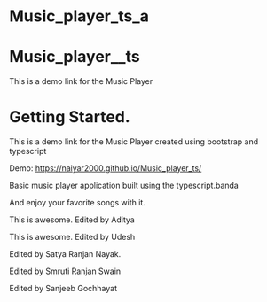 
# Music_player_ts_a

# Music_player__ts

This is a demo link for the Music Player
# Getting Started.

This is a demo link for the Music Player created using bootstrap and typescript

Demo:  https://naiyar2000.github.io/Music_player_ts/

Basic music player application built using the typescript.banda

And enjoy your favorite songs with it.

This is awesome. 
Edited by Aditya

This is awesome. 
Edited by Udesh

Edited by Satya Ranjan Nayak.

Edited  by Smruti Ranjan Swain

Edited by Sanjeeb Gochhayat

